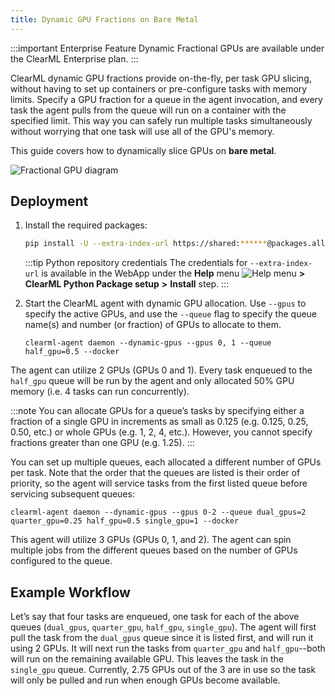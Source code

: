 ```yaml
---
title: Dynamic GPU Fractions on Bare Metal
---
```


:::important Enterprise Feature
Dynamic Fractional GPUs are available under the ClearML Enterprise plan.
:::

ClearML dynamic GPU fractions provide on-the-fly, per task GPU slicing, without having to set up containers or 
pre-configure tasks with memory limits. Specify a GPU fraction for a queue in the agent invocation, and every task the 
agent pulls from the queue will run on a container with the specified limit. This way you can safely run multiple tasks 
simultaneously without worrying that one task will use all of the GPU's memory. 

This guide covers how to dynamically slice GPUs on **bare metal**.

![Fractional GPU diagram](../../img/fractional_gpu_diagram.png)

## Deployment
1. Install the required packages:

   ```bash
   pip install -U --extra-index-url https://shared:******@packages.allegro.ai/repository/clearml_agent_fractional_gpu/simple clearml-agent-fractional-gpu
   ```
   
   :::tip Python repository credentials
   The credentials for `--extra-index-url` is available in the WebApp under the **Help** menu  <img src="/docs/latest/icons/ico-help-outlined.svg" alt="Help menu" className="icon size-md space-sm" /> **>** 
   **ClearML Python Package setup** **>** **Install** step.
   :::

1. Start the ClearML agent with dynamic GPU allocation. Use `--gpus` to specify the active GPUs, and use the `--queue` 
   flag to specify the queue name(s) and number (or fraction) of GPUs to allocate to them. 

   ```commandline
   clearml-agent daemon --dynamic-gpus --gpus 0, 1 --queue half_gpu=0.5 --docker
   ```

The agent can utilize 2 GPUs (GPUs 0 and 1). Every task enqueued to the `half_gpu` queue will be run by the agent and 
only allocated 50% GPU memory (i.e. 4 tasks can run concurrently). 

:::note
You can allocate GPUs for a queue’s tasks by specifying either a fraction of a single GPU in increments as small as 0.125 
(e.g. 0.125, 0.25, 0.50, etc.) or whole GPUs (e.g. 1, 2, 4, etc.). However, you cannot specify fractions greater than 
one GPU (e.g. 1.25).
::: 

You can set up multiple queues, each allocated a different number of GPUs per task. Note that the order that the queues 
are listed is their order of priority, so the agent will service tasks from the first listed queue before servicing 
subsequent queues:

```commandline
clearml-agent daemon --dynamic-gpus --gpus 0-2 --queue dual_gpus=2 quarter_gpu=0.25 half_gpu=0.5 single_gpu=1 --docker
```

This agent will utilize 3 GPUs (GPUs 0, 1, and 2). The agent can spin multiple jobs from the different queues based on 
the number of GPUs configured to the queue. 

## Example Workflow
Let’s say that four tasks are enqueued, one task for each of the above queues (`dual_gpus`, `quarter_gpu`, `half_gpu`, 
`single_gpu`). The agent will first pull the task from the `dual_gpus` queue since it is listed first, and will run it 
using 2 GPUs. It will next run the tasks from `quarter_gpu` and `half_gpu`--both will run on the remaining available 
GPU. This leaves the task in the `single_gpu` queue. Currently, 2.75 GPUs out of the 3 are in use so the task will only 
be pulled and run when enough GPUs become available. 
